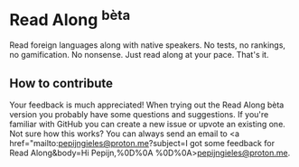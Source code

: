 # Read Along <sup>bèta</sup>
Read foreign languages along with native speakers. No tests, no rankings, no gamification. No nonsense. Just read along at your pace. That's it.

## How to contribute
Your feedback is much appreciated! When trying out the Read Along bèta version you probably have some questions and suggestions. If you're familiar with GitHub you can create a new issue or upvote an existing one. Not sure how this works? You can always send an email to <a href="mailto:pepijngieles@proton.me?subject=I got some feedback for Read Along&body=Hi Pepijn,%0D%0A %0D%0A>pepijngieles@proton.me</a>.
